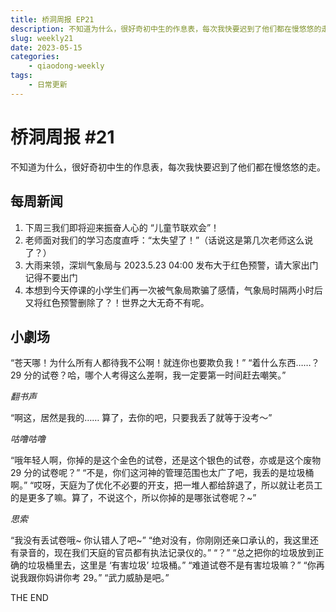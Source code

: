 ```yaml
---
title: 桥洞周报 EP21
description: 不知道为什么，很好奇初中生的作息表，每次我快要迟到了他们都在慢悠悠的走。
slug: weekly21
date: 2023-05-15
categories:
    - qiaodong-weekly
tags:
    - 日常更新
---
```


# 桥洞周报 #21

不知道为什么，很好奇初中生的作息表，每次我快要迟到了他们都在慢悠悠的走。

## 每周新闻

1. 下周三我们即将迎来振奋人心的 “儿童节联欢会”！
2. 老师面对我们的学习态度直呼：“太失望了！”（话说这是第几次老师这么说了？）
3. 大雨来领，深圳气象局与 2023.5.23 04:00 发布大于红色预警，请大家出门记得不要出门
4. 本想到今天停课的小学生们再一次被气象局欺骗了感情，气象局时隔两小时后又将红色预警删除了？！世界之大无奇不有呢。

## 小劇场

“苍天哪！为什么所有人都待我不公啊！就连你也要欺负我！”
“着什么东西……？29 分的试卷？哈，哪个人考得这么差啊，我一定要第一时间赶去嘲笑。”

*翻书声*

“啊这，居然是我的…… 算了，去你的吧，只要我丢了就等于没考～”

*咕噜咕噜*

“哦年轻人啊，你掉的是这个金色的试卷，还是这个银色的试卷，亦或是这个废物 29 分的试卷呢？”
“不是，你们这河神的管理范围也太广了吧，我丢的是垃圾桶啊。”
“哎呀，天庭为了优化不必要的开支，把一堆人都给辞退了，所以就让老员工的是更多了嘛。算了，不说这个，所以你掉的是哪张试卷呢？~”

*思索*

“我没有丢试卷哦~ 你认错人了吧~”
“绝对没有，你刚刚还亲口承认的，我这里还有录音的，现在我们天庭的官员都有执法记录仪的。”
“？”
“总之把你的垃圾放到正确的垃圾桶里去，这里是 ‘有害垃圾’ 垃圾桶。”
“难道试卷不是有害垃圾嘛？”
“你再说我跟你妈讲你考 29。”
“武力威胁是吧。”

THE END